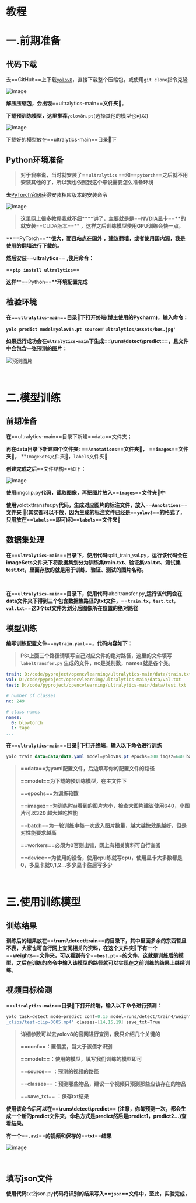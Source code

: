 # 教程

# 一.前期准备

## 代码下载

去==GitHub==上下载[`yolov8`](https://github.com/ultralytics/ultralytics)，直接下载整个压缩包，或使用​`git clone`​指令克隆

​![image](image-20240429155952-03dd2b2.png)​

**解压压缩包，会出现**==ultralytics-main==**文件夹📁**。

**下载预训练模型，这里推荐**​`yolov8n.pt`​(选择其他的模型也可以)

​![image](./assets/image-20240429160136-ekh3t96.png)​

下载好的模型放在==ultralytics-main==目录📁下

## Python环境准备

> **对于我来说，当时就安装了**​==**​ `ultralytics` ​**==**和**​==**​ `pytorch` ​**==**之后就不用安装其他的了，所以我也依照我这个来说需要怎么准备环境**

**去**​[PyTorch官网](https://pytorch.org/)获得安装相应版本的安装命令

​![image](./assets/image-20240429161008-iy79s08.png)​

> **这里网上很多教**​**程我就不细****讲了，主要就是是**​**==NVDIA显卡==****的就安装**​**==CUDA版本==** **，这样之后训练模型使用GPU训练会快一点。**

**==PyTorch==****很大，而且站点**​**在国外** **，建议翻墙，或者使用国内源，我是使用的翻墙进行下载的。**

**然后安装**==**ultralytics**== **,使用命令：**

​==**​`pip install ultralytics`​**==​​

**这样**​**==Python==****环境配置完成**

## 检验环境

**在**​**==​`ultralytics-main`​==**​**目录📁下打开终端(博主使用的Pycharm)，输入命令：**

**​`yolo predict model=yolov8n.pt source='ultralytics/assets/bus.jpg'`​**

**如果运行成功会在**​**​`ultralytics-main`​**​**下生成**​ **==\runs\detect\predict==**​ **，且文件中会包含一张预测的图片：**

![预测图片](./assets/image-20240429162155-xyisx52.png)

‍

# 二.模型训练

## 前期准备

**在**==ultralytics-main==目录下新建==data==文件夹；

**再在data目录下新建四个文件夹:** ==**​`Annotations`​**==​**文件夹📁，** ==**​`images`​**==​**文件夹📁，** **​`ImageSets`​文件夹📁，​`labels`​文件夹📁

**创建完成之后**​==文件结构==如下：

​![image](./assets/image-20240429162721-jqec9cv.png)​

**使用**​imgclip.py​**代码，截取图像，再把图片放入**​==**​`images`​**==​**文件夹📁中**

**使用**​yolotxttransfer.py​**代码，生成对应图片的标注文件，放入**​==**​`Annotations`​**==​**文件夹** **📁(其实都可以不放，因为生成的标注文件已经是**​==**​`yolov8`​**==​**的格式了，只用放在**​==**​`labels`​**==​**即可)和**​==**​`labels`​**==​**文件夹📁** 

## 数据集处理

**在**​==**​`ultralytics-main`​**==​**目录下，使用代码**​split_train_val.py​ **，运行该代码会在imageSets文件夹下将数据集划分为训练集train.txt、验证集val.txt、测试集test.txt，里面存放的就是用于训练、验证、测试的图片名称。**

‍

**在**​==**​`ultralytics-main`​**==​​**目录下，使用代码**​labeltransfer.py​ **,运行该代码会在data文件夹下得到三个包含数据集路径的txt文件，**​==**​`train.tx，test.txt，val.txt`​**==​​**这3个txt文件为划分后图像所在位置的绝对路径**

## 模型训练

**编写训练配置文件**==**​`mytrain.yaml`​**==​ **，代码内容如下：**

> **PS:上面三个路径请填写自己对应文件的绝对路径，这里的文件填写 `labeltransfer.py` 生成的文件，nc是类别数，names就是各个类。**

```yaml
train: D:/code/pyproject/opencvlearning/ultralytics-main/data/train.txt
val: D:/code/pyproject/opencvlearning/ultralytics-main/data/val.txt
test: D:/code/pyproject/opencvlearning/ultralytics-main/data/test.txt

# number of classes
nc: 249

# class names
names:
  0: blowtorch
  1: tape
...
```

**在**​==**​`ultralytics-main`​**==​**目录📁下打开终端，输入以下命令进行训练**

```powershell
yolo train data=data/data.yaml model=yolov8s.pt epochs=300 imgsz=640 batch=8 workers=0 device=cpu
```

> **==data==**​**为yaml配置文件，后边填写你的配置文件的路径**
>
> **==model==**​**为下载的预训练模型，在主文件下**
>
> **==epochs==**​**为训练轮数**
>
> **==imagez==**​**为训练时ai看到的图片大小，检查大图片建议使用640，小图片可以320 越大越吃性能**
>
> **==batch==**​**为一轮训练中每一次放入图片数量，越大越快效果越好，但是对性能要求越高**
>
> **==workers==**​**必须为0否则出错，网上有相关资料可自行查阅**
>
> **==device==**​**为使用的设备，使用cpu练就写cpu，使用显卡大多数都是0，多显卡就0,1,2...多少显卡往后写多少**

‍

# 三.使用训练模型

## 训练结果

**训练后的结果放在**​ ==**\runs\detect\train**==​**的目录下，其中里面多余的东西暂且不表，大家也可自行网上查阅相关的资料，在这个文件夹📁下有一个**​==**weights**==​**文件夹，可以看到有个**​==**​`best.pt`​**==​**的文件，这就是训练后的模型，之后在训练的命令中输入该模型的路径就可以实现在之前训练的结果上继续训练。**

## 视频目标检测

​==**​`ultralytics-main`​**==​**目录📁下打开终端，输入以下命令进行预测：**

```powershell
yolo task=detect mode=predict conf=0.15 model=runs/detect/train4/weights/best.pt source='E:/CVtask/test
_clips/test-clip-0005.mp4' classes=[14,15,19] save_txt=True
```

> **详细参数可以去yolov8的官网进行查阅，我只介绍几个关键的**
>
> **==conf==**​ **：置信度，当大于该值才识别**
>
> **==model==**​ **：使用的模型，填写我们训练的模型即可**
>
> ==**source**==​ **：预测的视频的路径**
>
> ==**classes**==​ **：预测哪些物品，建议一个视频只预测那些应该存在的物品**
>
> ==**save_txt**==​ **：保存txt结果**

**使用该命令后可以在**​ ==**\runs\detect\predict**==  **(注意，你每预测一次，都会生成一个新的predict文件夹，命名方式是predict然后是predict1，predict2...)查看结果。**

**有一个**​ ==**​`.avi`​**==​**的视频和保存的**​==**txt**==​**结果**

​![image](./assets/image-20240429172353-bcehrxw.png)​

‍

## 填写json文件

**使用代码**​txt2json.py​**代码将识别的结果写入**​**==​`json`​==**​**文件中，至此，实验完成，**

‍
